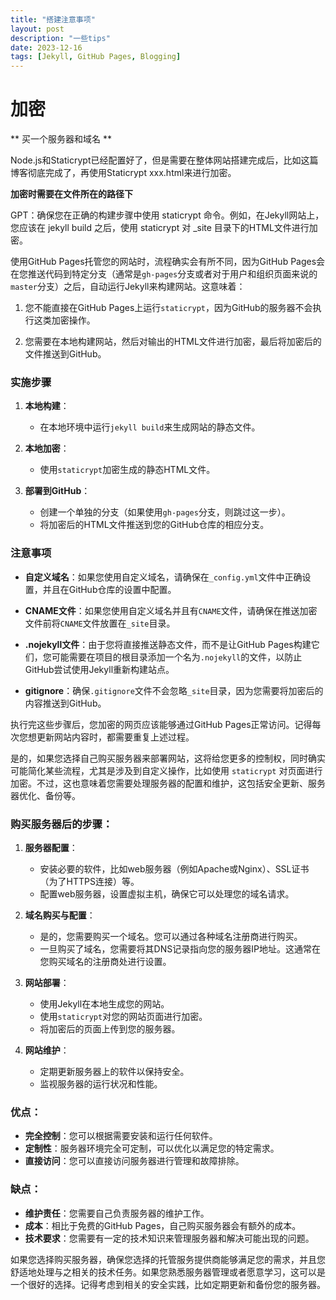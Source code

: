 ```yaml
---
title: "搭建注意事项"
layout: post
description: "一些tips"
date: 2023-12-16
tags: [Jekyll, GitHub Pages, Blogging]
---
```


# 加密

** 买一个服务器和域名 **

Node.js和Staticrypt已经配置好了，但是需要在整体网站搭建完成后，比如这篇博客彻底完成了，再使用Staticrypt xxx.html来进行加密。

**加密时需要在文件所在的路径下**

GPT：确保您在正确的构建步骤中使用 staticrypt 命令。例如，在Jekyll网站上，您应该在 jekyll build 之后，使用 staticrypt 对 _site 目录下的HTML文件进行加密。

使用GitHub Pages托管您的网站时，流程确实会有所不同，因为GitHub Pages会在您推送代码到特定分支（通常是`gh-pages`分支或者对于用户和组织页面来说的`master`分支）之后，自动运行Jekyll来构建网站。这意味着：

1. 您不能直接在GitHub Pages上运行`staticrypt`，因为GitHub的服务器不会执行这类加密操作。

2. 您需要在本地构建网站，然后对输出的HTML文件进行加密，最后将加密后的文件推送到GitHub。

### 实施步骤

1. **本地构建**：
   - 在本地环境中运行`jekyll build`来生成网站的静态文件。

2. **本地加密**：
   - 使用`staticrypt`加密生成的静态HTML文件。

3. **部署到GitHub**：
   - 创建一个单独的分支（如果使用`gh-pages`分支，则跳过这一步）。
   - 将加密后的HTML文件推送到您的GitHub仓库的相应分支。

### 注意事项

- **自定义域名**：如果您使用自定义域名，请确保在`_config.yml`文件中正确设置，并且在GitHub仓库的设置中配置。

- **CNAME文件**：如果您使用自定义域名并且有`CNAME`文件，请确保在推送加密文件前将`CNAME`文件放置在`_site`目录。

- **.nojekyll文件**：由于您将直接推送静态文件，而不是让GitHub Pages构建它们，您可能需要在项目的根目录添加一个名为`.nojekyll`的文件，以防止GitHub尝试使用Jekyll重新构建站点。

- **gitignore**：确保`.gitignore`文件不会忽略`_site`目录，因为您需要将加密后的内容推送到GitHub。

执行完这些步骤后，您加密的网页应该能够通过GitHub Pages正常访问。记得每次您想更新网站内容时，都需要重复上述过程。

是的，如果您选择自己购买服务器来部署网站，这将给您更多的控制权，同时确实可能简化某些流程，尤其是涉及到自定义操作，比如使用 `staticrypt` 对页面进行加密。不过，这也意味着您需要处理服务器的配置和维护，这包括安全更新、服务器优化、备份等。

### 购买服务器后的步骤：

1. **服务器配置**：
   - 安装必要的软件，比如web服务器（例如Apache或Nginx）、SSL证书（为了HTTPS连接）等。
   - 配置web服务器，设置虚拟主机，确保它可以处理您的域名请求。

2. **域名购买与配置**：
   - 是的，您需要购买一个域名。您可以通过各种域名注册商进行购买。
   - 一旦购买了域名，您需要将其DNS记录指向您的服务器IP地址。这通常在您购买域名的注册商处进行设置。

3. **网站部署**：
   - 使用Jekyll在本地生成您的网站。
   - 使用`staticrypt`对您的网站页面进行加密。
   - 将加密后的页面上传到您的服务器。

4. **网站维护**：
   - 定期更新服务器上的软件以保持安全。
   - 监视服务器的运行状况和性能。

### 优点：

- **完全控制**：您可以根据需要安装和运行任何软件。
- **定制性**：服务器环境完全可定制，可以优化以满足您的特定需求。
- **直接访问**：您可以直接访问服务器进行管理和故障排除。

### 缺点：

- **维护责任**：您需要自己负责服务器的维护工作。
- **成本**：相比于免费的GitHub Pages，自己购买服务器会有额外的成本。
- **技术要求**：您需要有一定的技术知识来管理服务器和解决可能出现的问题。

如果您选择购买服务器，确保您选择的托管服务提供商能够满足您的需求，并且您舒适地处理与之相关的技术任务。如果您熟悉服务器管理或者愿意学习，这可以是一个很好的选择。记得考虑到相关的安全实践，比如定期更新和备份您的服务器。